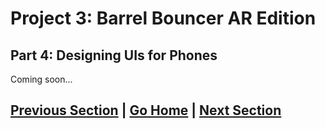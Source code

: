# Project 3: Barrel Bouncer AR Edition

## Part 4: Designing UIs for Phones

Coming soon...

## [Previous Section](../spawn-barrels) | [Go Home](..) | [Next Section](../gameplay-mode)
